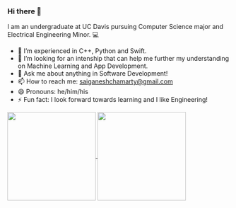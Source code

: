 ### Hi there 👋

I am an undergraduate at UC Davis pursuing Computer Science major and Electrical Engineering Minor. 💻

- 🌱 I’m experienced in C++, Python and Swift.
- 🤔 I’m looking for an intenship that can help me further my understanding on Machine Learning and App Development.
- 💬 Ask me about anything in Software Development!
- 📫 How to reach me: saiganeshchamarty@gmail.com
- 😄 Pronouns: he/him/his
- ⚡ Fun fact: I look forward towards learning and I like Engineering!

<a href="https://github.com/SaiChamarty/github-readme-stats">
  <img height=200 align="center" src="https://sais-github-readme-stats-two.vercel.app/api?username=SaiChamarty&show_icons=true&theme=transparent" />
</a>
<a href="https://github.com/SaiChamarty/convoychat">
  <img height=200 align="center" src="https://sais-github-readme-stats-two.vercel.app/api/top-langs?username=SaiChamarty&layout=compact&langs_count=8&card_width=100&theme=transparent" />
</a>
